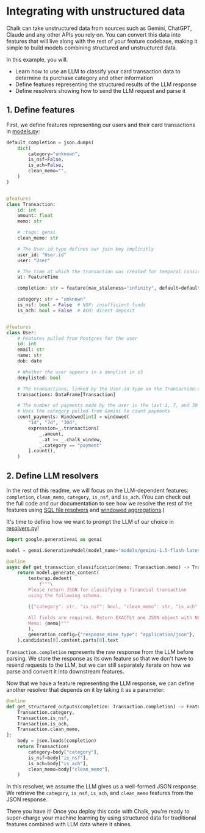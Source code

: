 # Integrating with unstructured data

Chalk can take unstructured data from sources such as Gemini, ChatGPT, Claude
and any other APIs you rely on. You can convert this data into features that
will live along with the rest of your feature codebase, making it simple to
build models combining structured and unstructured data.

In this example, you will:
- Learn how to use an LLM to classify your card transaction data to determine its
  purchase category and other information
- Define features representing the structured results of the LLM response
- Define resolvers showing how to send the LLM request and parse it

## 1. Define features

First, we define features representing our users and their card transactions in
[models.py](https://github.com/chalk-ai/examples/blob/main/unstructured_data/src/models.py):

```python
default_completion = json.dumps(
    dict(
        category="unknown",
        is_nsf=False,
        is_ach=False,
        clean_memo="",
    )
)


@features
class Transaction:
    id: int
    amount: float
    memo: str

    # :tags: genai
    clean_memo: str

    # The User.id type defines our join key implicitly
    user_id: "User.id"
    user: "User"

    # The time at which the transaction was created for temporal consistency
    at: FeatureTime

    completion: str = feature(max_staleness="infinity", default=default_completion)

    category: str = "unknown"
    is_nsf: bool = False  # NSF: insufficient funds
    is_ach: bool = False  # ACH: direct deposit


@features
class User:
    # Features pulled from Postgres for the user
    id: int
    email: str
    name: str
    dob: date

    # Whether the user appears in a denylist in s3
    denylisted: bool

    # The transactions, linked by the User.id type on the Transaction.user_id field
    transactions: DataFrame[Transaction]

    # The number of payments made by the user in the last 1, 7, and 30 days
    # Uses the category pulled from Gemini to count payments
    count_payments: Windowed[int] = windowed(
        "1d", "7d", "30d",
        expression=_.transactions[
            _.amount,
            _.at >= _.chalk_window,
            _.category == "payment"
        ].count(),
    )
```

## 2. Define LLM resolvers
In the rest of this readme, we will focus on the LLM-dependent features:
`completion`, `clean_memo`, `category`, `is_nsf`, and `is_ach`. (You can check
out the full code and our documentation to see how we resolve the rest of the
features using [SQL file
resolvers](https://docs.chalk.ai/docs/sql#sql-file-resolvers) and [windowed
aggregations](https://docs.chalk.ai/docs/aggregations).)

It's time to define how we want to prompt the LLM of our choice in
[resolvers.py](https://github.com/chalk-ai/examples/blob/main/unstructured_data/src/resolvers.py)!

```python
import google.generativeai as genai

model = genai.GenerativeModel(model_name="models/gemini-1.5-flash-latest")

@online
async def get_transaction_classification(memo: Transaction.memo) -> Transaction.completion:
    return model.generate_content(
        textwrap.dedent(
            f"""\
        Please return JSON for classifying a financial transaction
        using the following schema.

        {{"category": str, "is_nsf": bool, "clean_memo": str, "is_ach": bool}}

        All fields are required. Return EXACTLY one JSON object with NO other text.
        Memo: {memo}"""
        ),
        generation_config={"response_mime_type": "application/json"},
    ).candidates[0].content.parts[0].text
```

`Transaction.completion` represents the raw response from the LLM before parsing.
We store the response as its own feature so that we don't have to resend
requests to the LLM, but we can still separately iterate on how we parse and
convert it into downstream features.

Now that we have a feature representing the LLM response, we can define another
resolver that depends on it by taking it as a parameter:


```python
@online
def get_structured_outputs(completion: Transaction.completion) -> Features[
    Transaction.category,
    Transaction.is_nsf,
    Transaction.is_ach,
    Transaction.clean_memo,
]:
    body = json.loads(completion)
    return Transaction(
        category=body["category"],
        is_nsf=body["is_nsf"],
        is_ach=body["is_ach"],
        clean_memo=body["clean_memo"],
    )
```

In this resolver, we assume the LLM gives us a well-formed JSON response. We
retrieve the `category`, `is_nsf`, `is_ach`, and `clean_memo` features from the
JSON response.

There you have it! Once you deploy this code with Chalk, you're ready to
super-charge your machine learning by using structured data for traditional
features combined with LLM data where it shines.

